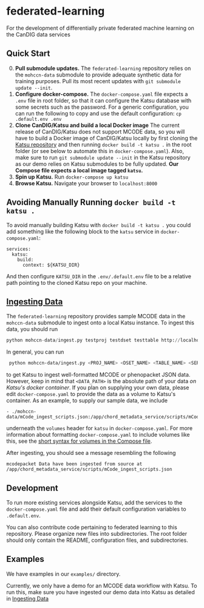 # federated-learning
For the development of differentially private federated machine learning on the CanDIG data services

## Quick Start

0. **Pull submodule updates.** The `federated-learning` repository relies on the `mohccn-data` submodule to provide adequate synthetic data for training purposes. Pull its most recent updates with `git submodule update --init`.
1. **Configure docker-compose.** The `docker-compose.yaml` file expects a `.env` file in root folder, so that it can configure the Katsu database with some secrets such as the password. For a generic configuration, you can run the following to copy and use the default configuration: `cp .default.env .env`
2. **Clone CanDIG/Katsu and build a local Docker image** The current release of CanDIG/Katsu does not support MCODE data, so you will have to build a Docker image of CanDIG/Katsu locally by first cloning the [Katsu repository](https://github.com/CanDIG/katsu) and then running ``docker build -t katsu .`` in the root folder (or see below to automate this in `docker-compose.yaml`). Also, make sure to run `git submodule update --init` in the Katsu repository as our demo relies on Katsu submodules to be fully updated. **Our Compose file expects a local image tagged `katsu`.**
4. **Spin up Katsu.** Run `docker-compose up katsu`
5. **Browse Katsu.** Navigate your browser to `localhost:8000`

## Avoiding Manually Running ``docker build -t katsu .``
To avoid manually building Katsu with `docker build -t katsu .` you could add something like the following block to the `katsu` service in `docker-compose.yaml`:
```
services:
  katsu:
    build:
      context: ${KATSU_DIR}
```
And then configure `KATSU_DIR` in the `.env/.default.env` file to be a relative path pointing to the cloned Katsu repo on your machine.
## [Ingesting Data](#ingest-data)

The `federated-learning` repository provides sample MCODE data in the `mohccn-data` submodule to ingest onto a local Katsu instance. To ingest this data, you should run
 ```python
 python mohccn-data/ingest.py testproj testdset testtable http://localhost:8000 /app/chord_metadata_service/scripts/mCode_ingest_scripts.json mcodepacket
 ```

 In general, you can run 
 ```bash
  python mohccn-data/ingest.py <PROJ_NAME> <DSET_NAME> <TABLE_NAME> <SERVER_ADDR> <DATA_PATH> <DATA_TYPE>
 ```
 to get Katsu to ingest well-formatted MCODE or phenopacket JSON data. However, keep in mind that `<DATA_PATH>` is the absolute path of your data _on Katsu's docker container_. If you plan on supplying your own data, please edit `docker-compose.yaml` to provide the data as a volume to Katsu's container. As an example, to supply our sample data, we include
 ```
- ./mohccn-data/mCode_ingest_scripts.json:/app/chord_metadata_service/scripts/mCode_ingest_scripts.json
 ```
 underneath the `volumes` header for `katsu` in `docker-compose.yaml`. For more information about formatting `docker-compose.yaml` to include volumes like this, see the [short syntax for volumes in the Compose file](https://docs.docker.com/compose/compose-file/compose-file-v3/#volumes).

 After ingesting, you should see a message resembling the following
 ```
 mcodepacket Data have been ingested from source at /app/chord_metadata_service/scripts/mCode_ingest_scripts.json
 ```

## Development

To run more existing services alongside Katsu, add the services to the `docker-compose.yaml` file and add their default configuration variables to `.default.env`.

You can also contribute code pertaining to federated learning to this repository. Please organize new files into subdirectories. The root folder should only contain the README, configuration files, and subdirectories.

## Examples

We have examples in our `examples/` directory. 

Currently, we only have a demo for an MCODE data workflow with Katsu. To run this, make sure you have ingested our demo data into Katsu as detailed in [Ingesting Data](#ingest-data)

